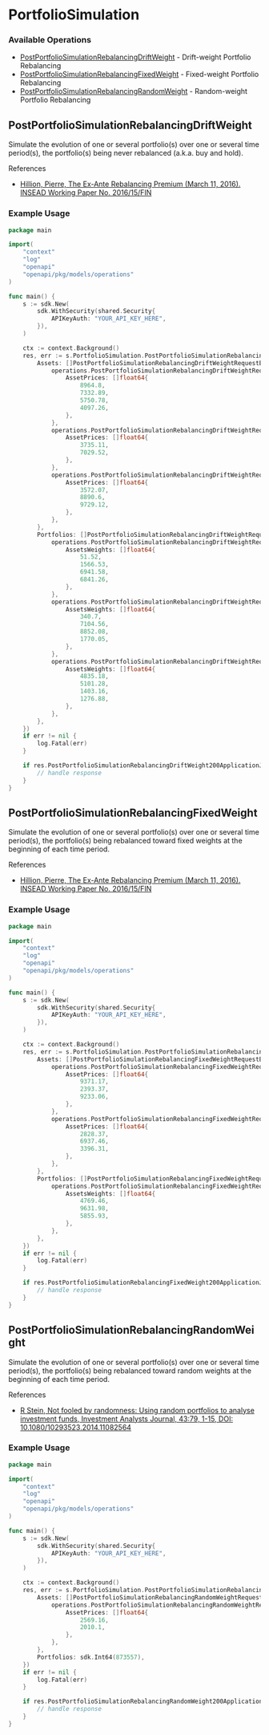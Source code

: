 # PortfolioSimulation

### Available Operations

* [PostPortfolioSimulationRebalancingDriftWeight](#postportfoliosimulationrebalancingdriftweight) - Drift-weight Portfolio Rebalancing
* [PostPortfolioSimulationRebalancingFixedWeight](#postportfoliosimulationrebalancingfixedweight) - Fixed-weight Portfolio Rebalancing
* [PostPortfolioSimulationRebalancingRandomWeight](#postportfoliosimulationrebalancingrandomweight) - Random-weight Portfolio Rebalancing

## PostPortfolioSimulationRebalancingDriftWeight

Simulate the evolution of one or several portfolio(s) over one or several time period(s), the portfolio(s) being never rebalanced (a.k.a. buy and hold).

References
* [Hillion, Pierre, The Ex-Ante Rebalancing Premium (March 11, 2016). INSEAD Working Paper No. 2016/15/FIN](https://ssrn.com/abstract=2746471)


### Example Usage

```go
package main

import(
	"context"
	"log"
	"openapi"
	"openapi/pkg/models/operations"
)

func main() {
    s := sdk.New(
        sdk.WithSecurity(shared.Security{
            APIKeyAuth: "YOUR_API_KEY_HERE",
        }),
    )

    ctx := context.Background()
    res, err := s.PortfolioSimulation.PostPortfolioSimulationRebalancingDriftWeight(ctx, operations.PostPortfolioSimulationRebalancingDriftWeightRequestBody{
        Assets: []PostPortfolioSimulationRebalancingDriftWeightRequestBodyAssets{
            operations.PostPortfolioSimulationRebalancingDriftWeightRequestBodyAssets{
                AssetPrices: []float64{
                    8964.8,
                    7332.89,
                    5750.78,
                    4097.26,
                },
            },
            operations.PostPortfolioSimulationRebalancingDriftWeightRequestBodyAssets{
                AssetPrices: []float64{
                    3735.11,
                    7029.52,
                },
            },
            operations.PostPortfolioSimulationRebalancingDriftWeightRequestBodyAssets{
                AssetPrices: []float64{
                    3572.07,
                    8890.6,
                    9729.12,
                },
            },
        },
        Portfolios: []PostPortfolioSimulationRebalancingDriftWeightRequestBodyPortfolios{
            operations.PostPortfolioSimulationRebalancingDriftWeightRequestBodyPortfolios{
                AssetsWeights: []float64{
                    51.52,
                    1566.53,
                    6941.58,
                    6841.26,
                },
            },
            operations.PostPortfolioSimulationRebalancingDriftWeightRequestBodyPortfolios{
                AssetsWeights: []float64{
                    340.7,
                    7104.56,
                    8852.08,
                    1770.05,
                },
            },
            operations.PostPortfolioSimulationRebalancingDriftWeightRequestBodyPortfolios{
                AssetsWeights: []float64{
                    4835.18,
                    5101.28,
                    1403.16,
                    1276.88,
                },
            },
        },
    })
    if err != nil {
        log.Fatal(err)
    }

    if res.PostPortfolioSimulationRebalancingDriftWeight200ApplicationJSONObject != nil {
        // handle response
    }
}
```

## PostPortfolioSimulationRebalancingFixedWeight

Simulate the evolution of one or several portfolio(s) over one or several time period(s), the portfolio(s) being rebalanced toward fixed weights at the beginning of each time period.

References
* [Hillion, Pierre, The Ex-Ante Rebalancing Premium (March 11, 2016). INSEAD Working Paper No. 2016/15/FIN](https://ssrn.com/abstract=2746471)        


### Example Usage

```go
package main

import(
	"context"
	"log"
	"openapi"
	"openapi/pkg/models/operations"
)

func main() {
    s := sdk.New(
        sdk.WithSecurity(shared.Security{
            APIKeyAuth: "YOUR_API_KEY_HERE",
        }),
    )

    ctx := context.Background()
    res, err := s.PortfolioSimulation.PostPortfolioSimulationRebalancingFixedWeight(ctx, operations.PostPortfolioSimulationRebalancingFixedWeightRequestBody{
        Assets: []PostPortfolioSimulationRebalancingFixedWeightRequestBodyAssets{
            operations.PostPortfolioSimulationRebalancingFixedWeightRequestBodyAssets{
                AssetPrices: []float64{
                    9371.17,
                    2393.37,
                    9233.06,
                },
            },
            operations.PostPortfolioSimulationRebalancingFixedWeightRequestBodyAssets{
                AssetPrices: []float64{
                    2828.37,
                    6937.46,
                    3396.31,
                },
            },
        },
        Portfolios: []PostPortfolioSimulationRebalancingFixedWeightRequestBodyPortfolios{
            operations.PostPortfolioSimulationRebalancingFixedWeightRequestBodyPortfolios{
                AssetsWeights: []float64{
                    4769.46,
                    9631.98,
                    5855.93,
                },
            },
        },
    })
    if err != nil {
        log.Fatal(err)
    }

    if res.PostPortfolioSimulationRebalancingFixedWeight200ApplicationJSONObject != nil {
        // handle response
    }
}
```

## PostPortfolioSimulationRebalancingRandomWeight

Simulate the evolution of one or several portfolio(s) over one or several time period(s), the portfolio(s) being rebalanced toward random weights at the beginning of each time period.

References
* [R Stein, Not fooled by randomness: Using random portfolios to analyse investment funds, Investment Analysts Journal, 43:79, 1-15, DOI: 10.1080/10293523.2014.11082564](https://www.tandfonline.com/doi/abs/10.1080/10293523.2014.11082564)


### Example Usage

```go
package main

import(
	"context"
	"log"
	"openapi"
	"openapi/pkg/models/operations"
)

func main() {
    s := sdk.New(
        sdk.WithSecurity(shared.Security{
            APIKeyAuth: "YOUR_API_KEY_HERE",
        }),
    )

    ctx := context.Background()
    res, err := s.PortfolioSimulation.PostPortfolioSimulationRebalancingRandomWeight(ctx, operations.PostPortfolioSimulationRebalancingRandomWeightRequestBody{
        Assets: []PostPortfolioSimulationRebalancingRandomWeightRequestBodyAssets{
            operations.PostPortfolioSimulationRebalancingRandomWeightRequestBodyAssets{
                AssetPrices: []float64{
                    2569.16,
                    2010.1,
                },
            },
        },
        Portfolios: sdk.Int64(873557),
    })
    if err != nil {
        log.Fatal(err)
    }

    if res.PostPortfolioSimulationRebalancingRandomWeight200ApplicationJSONObject != nil {
        // handle response
    }
}
```
